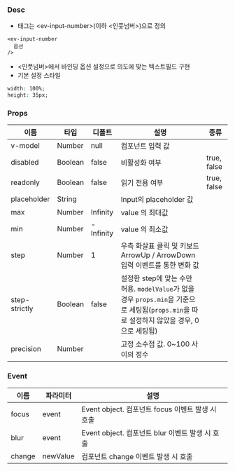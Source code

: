 ### Desc
- 태그는 &lt;ev-input-number&gt;(이하 <인풋넘버>)으로 정의

```
<ev-input-number
  옵션
/>
```
- <인풋넘버>에서 바인딩 옵션 설정으로 의도에 맞는 텍스트필드 구현
- 기본 설정 스타일
```css
width: 100%;
height: 35px;
```
 

### Props

| 이름 | 타입 | 디폴트 | 설명 | 종류 |
| --- | ---- | ----- | ---- | --- |
| v-model | Number | null | 컴포넌트 입력 값 | |
| disabled | Boolean | false | 비활성화 여부 | true, false |
| readonly | Boolean | false | 읽기 전용 여부 | true, false |
| placeholder | String | | Input의 placeholder 값 | |
| max | Number | Infinity | value 의 최대값 | |
| min | Number | -Infinity | value 의 최소값 | |
| step | Number | 1 | 우측 화살표 클릭 및 키보드 ArrowUp / ArrowDown 입력 이벤트를 통한 변화 값 | |
| step-strictly | Boolean | false | 설정한 step에 맞는 수만 허용. `modelValue`가 없을 경우 `props.min`을 기준으로 세팅됨(`props.min`을 따로 설정하지 않았을 경우, 0으로 세팅됨) | |
| precision | Number |  | 고정 소수점 값. 0~100 사이의 정수 | |

### Event

 | 이름 | 파라미터 | 설명 |
 | ---- | ------- | ---- |
 | focus | event | Event object. 컴포넌트 focus 이벤트 발생 시 호출 |
 | blur | event | Event object. 컴포넌트 blur 이벤트 발생 시 호출 |
 | change | newValue | 컴포넌트 change 이벤트 발생 시 호출 |
